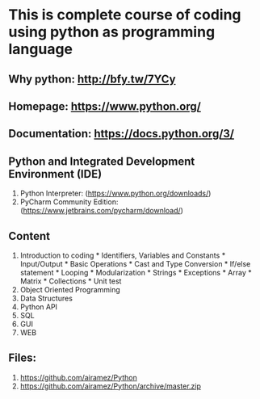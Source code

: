 # This is complete course of coding using python as programming language

## Why python: http://bfy.tw/7YCy
## Homepage: https://www.python.org/
## Documentation: https://docs.python.org/3/

## Python and Integrated Development Environment (IDE)

  1. Python Interpreter: (https://www.python.org/downloads/)
  2. PyCharm Community Edition: (https://www.jetbrains.com/pycharm/download/)

## Content

  1. Introduction to coding
    * Identifiers, Variables and Constants
    * Input/Output
    * Basic Operations
    * Cast and Type Conversion
    * If/else statement
    * Looping
    * Modularization
    * Strings
    * Exceptions
    * Array
    * Matrix
    * Collections
    * Unit test
  2. Object Oriented Programming
  3. Data Structures
  4. Python API
  5. SQL
  6. GUI
  7. WEB

## Files:
1. https://github.com/airamez/Python
2. https://github.com/airamez/Python/archive/master.zip
